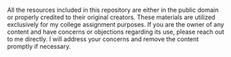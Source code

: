 All the resources included in this repository are either in the public domain or properly credited to their original creators. These materials are utilized exclusively for my college assignment purposes. If you are the owner of any content and have concerns or objections regarding its use, please reach out to me directly. I will address your concerns and remove the content promptly if necessary.